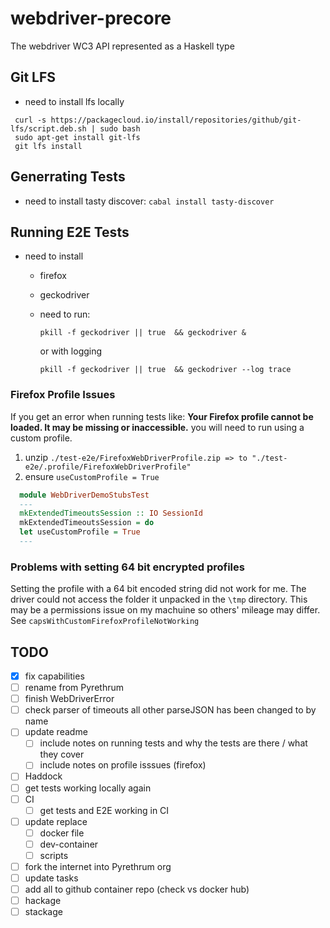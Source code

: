 # webdriver-precore

The webdriver WC3 API represented as a Haskell type

## Git LFS
  - need to install lfs locally
   ```
    curl -s https://packagecloud.io/install/repositories/github/git-lfs/script.deb.sh | sudo bash
    sudo apt-get install git-lfs
    git lfs install
  ```

## Generrating Tests
   - need to install tasty discover: ``cabal install tasty-discover``
  
## Running E2E Tests
- need to install
  - firefox
  - geckodriver
 
  - need to run:

    ``pkill -f geckodriver || true  && geckodriver &``

    or with logging

    ``pkill -f geckodriver || true  && geckodriver --log trace``

### Firefox Profile Issues

If you get an error when running tests like: **Your Firefox profile cannot be loaded. It may be missing or inaccessible.** you will need to run using a custom profile.

1. unzip `./test-e2e/FirefoxWebDriverProfile.zip => to "./test-e2e/.profile/FirefoxWebDriverProfile"`
2. ensure `useCustomProfile = True`

  ```haskell
    module WebDriverDemoStubsTest
    --- 
    mkExtendedTimeoutsSession :: IO SessionId
    mkExtendedTimeoutsSession = do
    let useCustomProfile = True
    ---
  ```

### Problems with setting 64 bit encrypted profiles

Setting the profile with a 64 bit encoded string did not work for me. The driver could not access the folder it unpacked in the `\tmp` directory. This may be a permissions issue on my machuine so others' mileage may differ. See ``capsWithCustomFirefoxProfileNotWorking``
  


## TODO

- [x] fix capabilities
- [ ] rename from Pyrethrum
- [ ] finish WebDriverError
- [ ] check parser of timeouts all other parseJSON has been changed to by name
- [ ] update readme
  - [ ] include notes on running tests and why the tests are there / what they cover
  - [ ] include notes on profile isssues (firefox)
- [ ] Haddock
- [ ] get tests working locally again
- [ ] CI
  - [ ] get tests and E2E working in CI
- [ ] update replace
  - [ ] docker file
  - [ ] dev-container
  - [ ] scripts
- [ ] fork the internet into Pyrethrum org
- [ ] update tasks
- [ ] add all to github container repo (check vs docker hub)
- [ ] hackage
- [ ] stackage
